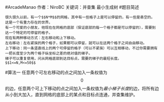 #ArcadeManao
作者：NiroBC
关键词：并查集 最小生成树
#题目简述

    很久很久以前，有一个$$N*M$$的网格，其中有一些格子上是可以停留的，有一些是悬空的。
    这是一个有重力存在的世界。
    有一个可爱的小朋友，他现在在网格的底部（保证底部的每一个格子都是可以停留的），需要到达一个特定的可停留的格子。
    现在有两种移动方式：左右移动和上下移动。
    左右移动：左右紧挨的两个格子，如果都可以停留，就可以在这两个格子之间自由移动。
    上下移动：同一条竖直线上的两个可停留的格子（可以不紧挨）可以互相移动，不过你需要拥有一把长度至少为两个格子纵坐标之差的绝对值的梯子。
    梯子可以重复使用，问从网格底部到达目标点，需要的梯子的最短长度。
    $$1<=N,M<=50$$
#算法一
    任意两个可左右移动的点之间加入一条权值为$$0$$的边，任意两个可上下移动的点之间加入一条权值为*最小梯子长度*的边，将所有边从小到大加入，直到网格的底部上的某点和目标点连通，并查集维护。